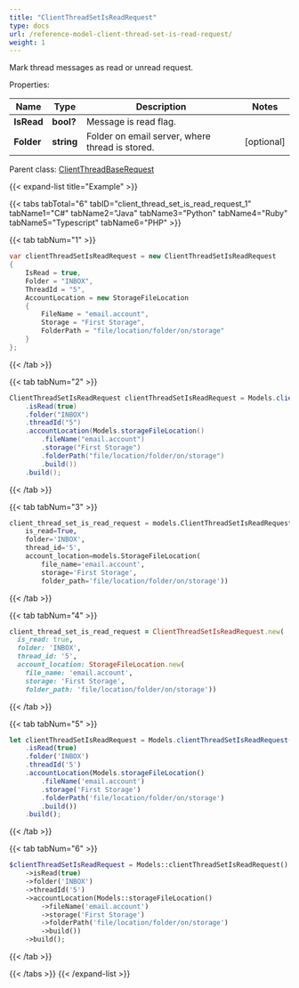 ```yaml
---
title: "ClientThreadSetIsReadRequest"
type: docs
url: /reference-model-client-thread-set-is-read-request/
weight: 1
---
```

Mark thread messages as read or unread request.             

Properties:

Name | Type | Description | Notes
---- | ---- | ----------- | -----
**IsRead** | **bool?** | Message is read flag.              | 
**Folder** | **string** | Folder on email server, where thread is stored.              | [optional] 

Parent class: [ClientThreadBaseRequest](/email/reference-model-client-thread-base-request/)

{{< expand-list title="Example" >}}

{{< tabs tabTotal="6" tabID="client_thread_set_is_read_request_1" tabName1="C#" tabName2="Java" tabName3="Python" tabName4="Ruby" tabName5="Typescript" tabName6="PHP" >}}

{{< tab tabNum="1" >}}

```csharp
var clientThreadSetIsReadRequest = new ClientThreadSetIsReadRequest
{
    IsRead = true,
    Folder = "INBOX",
    ThreadId = "5",
    AccountLocation = new StorageFileLocation
    {
        FileName = "email.account",
        Storage = "First Storage",
        FolderPath = "file/location/folder/on/storage"
    }
};
```

{{< /tab >}}

{{< tab tabNum="2" >}}

```java
ClientThreadSetIsReadRequest clientThreadSetIsReadRequest = Models.clientThreadSetIsReadRequest()
    .isRead(true)
    .folder("INBOX")
    .threadId("5")
    .accountLocation(Models.storageFileLocation()
        .fileName("email.account")
        .storage("First Storage")
        .folderPath("file/location/folder/on/storage")
        .build())
    .build();
```

{{< /tab >}}

{{< tab tabNum="3" >}}

```python
client_thread_set_is_read_request = models.ClientThreadSetIsReadRequest(
    is_read=True,
    folder='INBOX',
    thread_id='5',
    account_location=models.StorageFileLocation(
        file_name='email.account',
        storage='First Storage',
        folder_path='file/location/folder/on/storage'))
```

{{< /tab >}}

{{< tab tabNum="4" >}}

```ruby
client_thread_set_is_read_request = ClientThreadSetIsReadRequest.new(
  is_read: true,
  folder: 'INBOX',
  thread_id: '5',
  account_location: StorageFileLocation.new(
    file_name: 'email.account',
    storage: 'First Storage',
    folder_path: 'file/location/folder/on/storage'))
```

{{< /tab >}}

{{< tab tabNum="5" >}}

```typescript
let clientThreadSetIsReadRequest = Models.clientThreadSetIsReadRequest()
    .isRead(true)
    .folder('INBOX')
    .threadId('5')
    .accountLocation(Models.storageFileLocation()
        .fileName('email.account')
        .storage('First Storage')
        .folderPath('file/location/folder/on/storage')
        .build())
    .build();
```

{{< /tab >}}

{{< tab tabNum="6" >}}

```php
$clientThreadSetIsReadRequest = Models::clientThreadSetIsReadRequest()
    ->isRead(true)
    ->folder('INBOX')
    ->threadId('5')
    ->accountLocation(Models::storageFileLocation()
        ->fileName('email.account')
        ->storage('First Storage')
        ->folderPath('file/location/folder/on/storage')
        ->build())
    ->build();
```

{{< /tab >}}

{{< /tabs >}}
{{< /expand-list >}}

